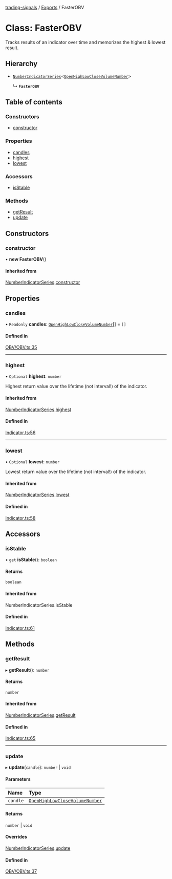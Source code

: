 [trading-signals](../README.md) / [Exports](../modules.md) / FasterOBV

# Class: FasterOBV

Tracks results of an indicator over time and memorizes the highest & lowest result.

## Hierarchy

- [`NumberIndicatorSeries`](NumberIndicatorSeries.md)<[`OpenHighLowCloseVolumeNumber`](../modules.md#openhighlowclosevolumenumber)\>

  ↳ **`FasterOBV`**

## Table of contents

### Constructors

- [constructor](FasterOBV.md#constructor)

### Properties

- [candles](FasterOBV.md#candles)
- [highest](FasterOBV.md#highest)
- [lowest](FasterOBV.md#lowest)

### Accessors

- [isStable](FasterOBV.md#isstable)

### Methods

- [getResult](FasterOBV.md#getresult)
- [update](FasterOBV.md#update)

## Constructors

### constructor

• **new FasterOBV**()

#### Inherited from

[NumberIndicatorSeries](NumberIndicatorSeries.md).[constructor](NumberIndicatorSeries.md#constructor)

## Properties

### candles

• `Readonly` **candles**: [`OpenHighLowCloseVolumeNumber`](../modules.md#openhighlowclosevolumenumber)[] = `[]`

#### Defined in

[OBV/OBV.ts:35](https://github.com/bennycode/trading-signals/blob/53d8192/src/OBV/OBV.ts#L35)

---

### highest

• `Optional` **highest**: `number`

Highest return value over the lifetime (not interval!) of the indicator.

#### Inherited from

[NumberIndicatorSeries](NumberIndicatorSeries.md).[highest](NumberIndicatorSeries.md#highest)

#### Defined in

[Indicator.ts:56](https://github.com/bennycode/trading-signals/blob/53d8192/src/Indicator.ts#L56)

---

### lowest

• `Optional` **lowest**: `number`

Lowest return value over the lifetime (not interval!) of the indicator.

#### Inherited from

[NumberIndicatorSeries](NumberIndicatorSeries.md).[lowest](NumberIndicatorSeries.md#lowest)

#### Defined in

[Indicator.ts:58](https://github.com/bennycode/trading-signals/blob/53d8192/src/Indicator.ts#L58)

## Accessors

### isStable

• `get` **isStable**(): `boolean`

#### Returns

`boolean`

#### Inherited from

NumberIndicatorSeries.isStable

#### Defined in

[Indicator.ts:61](https://github.com/bennycode/trading-signals/blob/53d8192/src/Indicator.ts#L61)

## Methods

### getResult

▸ **getResult**(): `number`

#### Returns

`number`

#### Inherited from

[NumberIndicatorSeries](NumberIndicatorSeries.md).[getResult](NumberIndicatorSeries.md#getresult)

#### Defined in

[Indicator.ts:65](https://github.com/bennycode/trading-signals/blob/53d8192/src/Indicator.ts#L65)

---

### update

▸ **update**(`candle`): `number` \| `void`

#### Parameters

| Name     | Type                                                                         |
| :------- | :--------------------------------------------------------------------------- |
| `candle` | [`OpenHighLowCloseVolumeNumber`](../modules.md#openhighlowclosevolumenumber) |

#### Returns

`number` \| `void`

#### Overrides

[NumberIndicatorSeries](NumberIndicatorSeries.md).[update](NumberIndicatorSeries.md#update)

#### Defined in

[OBV/OBV.ts:37](https://github.com/bennycode/trading-signals/blob/53d8192/src/OBV/OBV.ts#L37)
